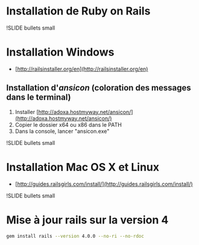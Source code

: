 # Installation de Ruby on Rails

!SLIDE bullets small
# Installation Windows

- [http://railsinstaller.org/en](http://railsinstaller.org/en)

## Installation d'_ansicon_ (coloration des messages dans le terminal)

1. Installer [http://adoxa.hostmyway.net/ansicon/](http://adoxa.hostmyway.net/ansicon/)
1. Copier le dossier x64 ou x86 dans le PATH
1. Dans la console, lancer "ansicon.exe"

!SLIDE bullets small
# Installation Mac OS X et Linux
- [http://guides.railsgirls.com/install/](http://guides.railsgirls.com/install/)

!SLIDE bullets small
# Mise à jour rails sur la version 4

```bash
gem install rails --version 4.0.0 --no-ri --no-rdoc
```
